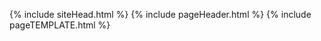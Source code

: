 {% include siteHead.html %}
{% include pageHeader.html %}
{% include pageTEMPLATE.html %}

<script type="text/javascript" src="../script/victorScripts/recentposts.js"></script>
<script type="text/javascript" src="../script/victorScripts/search.js"></script>
<script type="text/javascript" src="../script/victorScripts/dropDownMenu.js"></script>
<script src="https://kit.fontawesome.com/4c38acae5e.js" crossorigin="anonymous"></script>